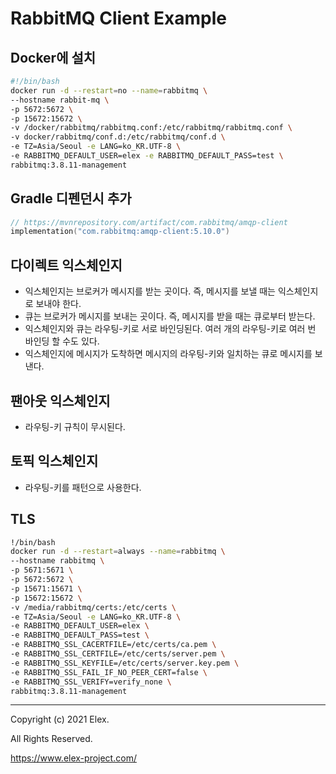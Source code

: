 # RabbitMQ Client Example

## Docker에 설치

```bash
#!/bin/bash
docker run -d --restart=no --name=rabbitmq \
--hostname rabbit-mq \
-p 5672:5672 \
-p 15672:15672 \
-v /docker/rabbitmq/rabbitmq.conf:/etc/rabbitmq/rabbitmq.conf \
-v docker/rabbitmq/conf.d:/etc/rabbitmq/conf.d \
-e TZ=Asia/Seoul -e LANG=ko_KR.UTF-8 \
-e RABBITMQ_DEFAULT_USER=elex -e RABBITMQ_DEFAULT_PASS=test \
rabbitmq:3.8.11-management
```

## Gradle 디펜던시 추가
```kotlin
// https://mvnrepository.com/artifact/com.rabbitmq/amqp-client
implementation("com.rabbitmq:amqp-client:5.10.0")
```

## 다이렉트 익스체인지
* 익스체인지는 브로커가 메시지를 받는 곳이다. 즉, 메시지를 보낼 때는 익스체인지로 보내야 한다.
* 큐는 브로커가 메시지를 보내는 곳이다. 즉, 메시지를 받을 때는 큐로부터 받는다.
* 익스체인지와 큐는 라우팅-키로 서로 바인딩된다. 여러 개의 라우팅-키로 여러 번 바인딩 할 수도 있다.
* 익스체인지에 메시지가 도착하면 메시지의 라우팅-키와 일치하는 큐로 메시지를 보낸다.

## 팬아웃 익스체인지
* 라우팅-키 규칙이 무시된다.

## 토픽 익스체인지
* 라우팅-키를 패턴으로 사용한다.

## TLS
```bash
!/bin/bash
docker run -d --restart=always --name=rabbitmq \
--hostname rabbitmq \
-p 5671:5671 \
-p 5672:5672 \
-p 15671:15671 \
-p 15672:15672 \
-v /media/rabbitmq/certs:/etc/certs \
-e TZ=Asia/Seoul -e LANG=ko_KR.UTF-8 \
-e RABBITMQ_DEFAULT_USER=elex \
-e RABBITMQ_DEFAULT_PASS=test \
-e RABBITMQ_SSL_CACERTFILE=/etc/certs/ca.pem \
-e RABBITMQ_SSL_CERTFILE=/etc/certs/server.pem \
-e RABBITMQ_SSL_KEYFILE=/etc/certs/server.key.pem \
-e RABBITMQ_SSL_FAIL_IF_NO_PEER_CERT=false \
-e RABBITMQ_SSL_VERIFY=verify_none \
rabbitmq:3.8.11-management
```

-----
Copyright (c) 2021 Elex.

All Rights Reserved.

https://www.elex-project.com/
